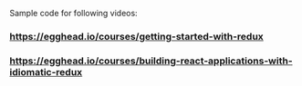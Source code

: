 Sample code for following videos:

### https://egghead.io/courses/getting-started-with-redux
### https://egghead.io/courses/building-react-applications-with-idiomatic-redux
